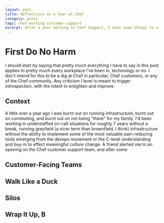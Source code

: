 ```yaml
---
layout: post
title: Reflections on a Year at Chef
category: posts
tags: chef working customer-support
excerpt: After a year working in Chef Support, I have some things to say.
---
```

# First Do No Harm

I should start by saying that pretty much everything I have to say in this post applies to pretty much every workplace I've been in, technology or no. I don't intend for this to be a dig at Chef in particular, Chef customers, or any of the Chef community. Any criticism I level is meant to trigger introspection, with the intent to enlighten and improve.

## Context

A little over a year ago I was burnt out on running infrastructure, burnt out on commuting, and burnt out on not being "there" for my family. I'd been working in understaffed on-call situations for roughly 7 years without a break, running greyfield (a nicer term than brownfield, I think) infrastructure without the ability to implement some of the most valuable pain-reducing tools emerging from the devops movement or the C-level understanding and buy-in to effect meaningful culture change. A friend alerted me to an opening on the Chef customer support team, and after some 

## Customer-Facing Teams



## Walk Like a Duck

## Silos

## Wrap It Up, B
